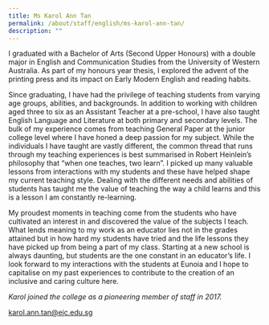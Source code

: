 ```yaml
---
title: Ms Karol Ann Tan
permalink: /about/staff/english/ms-karol-ann-tan/
description: ""
---
```

I graduated with a Bachelor of Arts (Second Upper Honours) with a double major in English and Communication Studies from the University of Western Australia. As part of my honours year thesis, I explored the advent of the printing press and its impact on Early Modern English and reading habits.

Since graduating, I have had the privilege of teaching students from varying age groups, abilities, and backgrounds. In addition to working with children aged three to six as an Assistant Teacher at a pre-school, I have also taught English Language and Literature at both primary and secondary levels. The bulk of my experience comes from teaching General Paper at the junior college level where I have honed a deep passion for my subject. While the individuals I have taught are vastly different, the common thread that runs through my teaching experiences is best summarised in Robert Heinlein’s philosophy that “when one teaches, two learn”. I picked up many valuable lessons from interactions with my students and these have helped shape my current teaching style. Dealing with the different needs and abilities of students has taught me the value of teaching the way a child learns and this is a lesson I am constantly re-learning.

My proudest moments in teaching come from the students who have cultivated an interest in and discovered the value of the subjects I teach. What lends meaning to my work as an educator lies not in the grades attained but in how hard my students have tried and the life lessons they have picked up from being a part of my class. Starting at a new school is always daunting, but students are the one constant in an educator’s life. I look forward to my interactions with the students at Eunoia and I hope to capitalise on my past experiences to contribute to the creation of an inclusive and caring culture here.

_Karol joined the college as a pioneering member of staff in 2017._

[karol.ann.tan@ejc.edu.sg](mailto:karol.ann.tan@ejc.edu.sg)